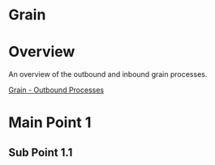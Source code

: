 ﻿# Grain

# Overview
An overview of the outbound and inbound grain processes. 

[Grain - Outbound Processes](Grain_Outbound_Processes.md)


# Main Point 1
## Sub Point 1.1
